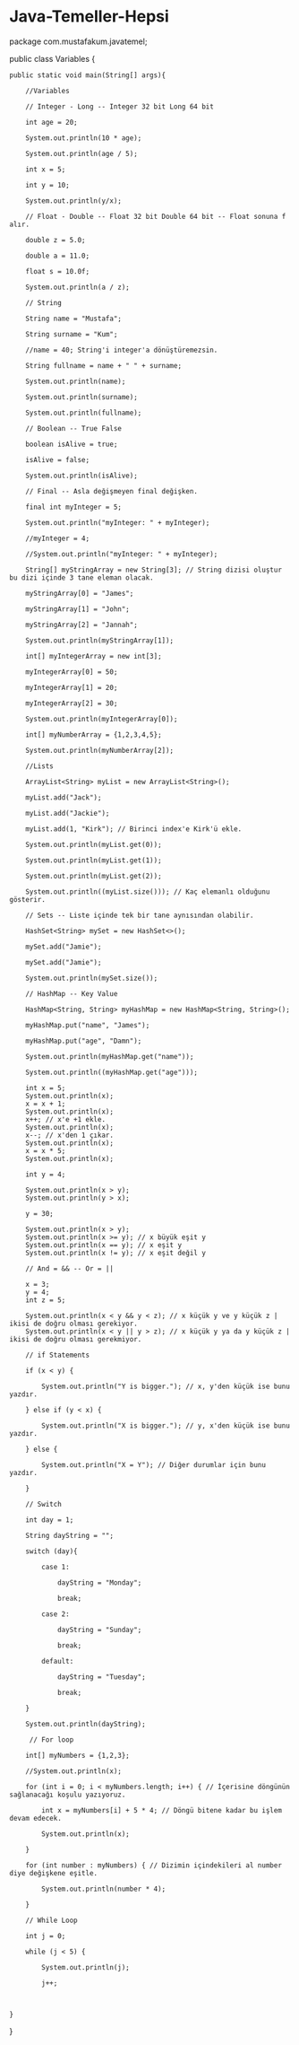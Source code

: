 # Java-Temeller-Hepsi

package com.mustafakum.javatemel;

public class Variables {

    public static void main(String[] args){

        //Variables

        // Integer - Long -- Integer 32 bit Long 64 bit

        int age = 20;

        System.out.println(10 * age);

        System.out.println(age / 5);

        int x = 5;
        
        int y = 10;

        System.out.println(y/x);

        // Float - Double -- Float 32 bit Double 64 bit -- Float sonuna f alır.

        double z = 5.0;
        
        double a = 11.0;

        float s = 10.0f;

        System.out.println(a / z);

        // String

        String name = "Mustafa";
        
        String surname = "Kum";

        //name = 40; String'i integer'a dönüştüremezsin.

        String fullname = name + " " + surname;

        System.out.println(name);
        
        System.out.println(surname);
        
        System.out.println(fullname);

        // Boolean -- True False

        boolean isAlive = true;
        
        isAlive = false;
        
        System.out.println(isAlive);

        // Final -- Asla değişmeyen final değişken.

        final int myInteger = 5;

        System.out.println("myInteger: " + myInteger);

        //myInteger = 4;

        //System.out.println("myInteger: " + myInteger);
        
        String[] myStringArray = new String[3]; // String dizisi oluştur bu dizi içinde 3 tane eleman olacak.

        myStringArray[0] = "James";
        
        myStringArray[1] = "John";
        
        myStringArray[2] = "Jannah";

        System.out.println(myStringArray[1]);

        int[] myIntegerArray = new int[3];

        myIntegerArray[0] = 50;
        
        myIntegerArray[1] = 20;
        
        myIntegerArray[2] = 30;

        System.out.println(myIntegerArray[0]);

        int[] myNumberArray = {1,2,3,4,5};

        System.out.println(myNumberArray[2]);

        //Lists

        ArrayList<String> myList = new ArrayList<String>();

        myList.add("Jack");
        
        myList.add("Jackie");
        
        myList.add(1, "Kirk"); // Birinci index'e Kirk'ü ekle.

        System.out.println(myList.get(0));
        
        System.out.println(myList.get(1));
       
        System.out.println(myList.get(2));
        
        System.out.println((myList.size())); // Kaç elemanlı olduğunu gösterir.

        // Sets -- Liste içinde tek bir tane aynısından olabilir.

        HashSet<String> mySet = new HashSet<>();

        mySet.add("Jamie");
        
        mySet.add("Jamie");

        System.out.println(mySet.size());

        // HashMap -- Key Value

        HashMap<String, String> myHashMap = new HashMap<String, String>();

        myHashMap.put("name", "James");
        
        myHashMap.put("age", "Damn");

        System.out.println(myHashMap.get("name"));
        
        System.out.println((myHashMap.get("age")));
        
        int x = 5;
        System.out.println(x);
        x = x + 1;
        System.out.println(x);
        x++; // x'e +1 ekle.
        System.out.println(x);
        x--; // x'den 1 çıkar.
        System.out.println(x);
        x = x * 5;
        System.out.println(x);

        int y = 4;

        System.out.println(x > y);
        System.out.println(y > x);

        y = 30;

        System.out.println(x > y);
        System.out.println(x >= y); // x büyük eşit y
        System.out.println(x == y); // x eşit y
        System.out.println(x != y); // x eşit değil y

        // And = && -- Or = ||

        x = 3;
        y = 4;
        int z = 5;

        System.out.println(x < y && y < z); // x küçük y ve y küçük z | ikisi de doğru olması gerekiyor.
        System.out.println(x < y || y > z); // x küçük y ya da y küçük z | ikisi de doğru olması gerekmiyor.

        // if Statements

        if (x < y) {

            System.out.println("Y is bigger."); // x, y'den küçük ise bunu yazdır.

        } else if (y < x) {

            System.out.println("X is bigger."); // y, x'den küçük ise bunu yazdır.

        } else {

            System.out.println("X = Y"); // Diğer durumlar için bunu yazdır.

        }

        // Switch

        int day = 1;

        String dayString = "";

        switch (day){

            case 1:

                dayString = "Monday";

                break;

            case 2:

                dayString = "Sunday";

                break;

            default:

                dayString = "Tuesday";

                break;

        }

        System.out.println(dayString);
        
         // For loop

        int[] myNumbers = {1,2,3};

        //System.out.println(x);

        for (int i = 0; i < myNumbers.length; i++) { // İçerisine döngünün sağlanacağı koşulu yazıyoruz.

            int x = myNumbers[i] + 5 * 4; // Döngü bitene kadar bu işlem devam edecek.

            System.out.println(x);

        }

        for (int number : myNumbers) { // Dizimin içindekileri al number diye değişkene eşitle.

            System.out.println(number * 4);

        }

        // While Loop

        int j = 0;

        while (j < 5) {

            System.out.println(j);

            j++;



    }

}
